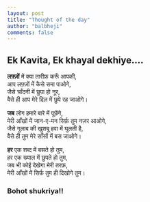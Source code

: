 ```yaml
---
layout: post
title: "Thought of the day"
author: "balbheji"
comments: false
---
```


## Ek Kavita, Ek khayal dekhiye....

**लफ़्ज़ों** में क्या तारीफ़ करूँ आपकी,<br>
आप लफ़्ज़ों में कैसे समा पाओगे,<br>
जैसे चाँदनी में छुपा हो नूर,<br> 
वैसे ही आप मेरे दिल में छुपे रह जाओगे।

**जब** लोग हमारे बारे में पूछेंगे,<br>
मेरी आँखों में जान-ए-मन सिर्फ़ तुम नज़र आओगे,<br>
जैसे गुलाब की खुशबू हवा में घुलती है,<br>
वैसे ही तुम मेरे साँसों में बस जाओगे।

**हर** एक शब्द में बसते हो तुम,<br>
हर एक ख्याल में छुपते हो तुम,<br>
जब भी कोई देखेगा मेरी तरफ़,<br>
मेरी आँखों में सिर्फ़ तुम ही दिखोगे तुम।

### Bohot shukriya!!